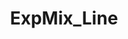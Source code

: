 ---
layout: post
title: "ExpMix_Line"
image: https://i3.lensdump.com/i/T4L9gH.png
model_count: 1
---